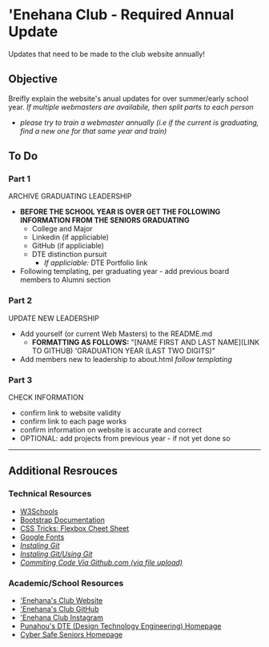 # 'Enehana Club - Required Annual Update
Updates that need to be made to the club website annually!

## Objective
Breifly explain the website's anual updates for over summer/early school year.
*If multiple webmasters are availabile, then split parts to each person*
* _please try to train a webmaster annually (i.e if the current is graduating, find a new one for that same year and train)_

## To Do
### Part 1
ARCHIVE GRADUATING LEADERSHIP
* **BEFORE THE SCHOOL YEAR IS OVER GET THE FOLLOWING INFORMATION FROM THE SENIORS GRADUATING**
    * College and Major
    * Linkedin (if appliciable)
    * GitHub (if appliciable)
    * DTE distinction pursuit
        * *If appliciable:* DTE Portfolio link
* Following templating, per graduating year - add previous board members to Alumni section

### Part 2
UPDATE NEW LEADERSHIP
* Add yourself (or current Web Masters) to the README.md
    * **FORMATTING AS FOLLOWS:** "[NAME FIRST AND LAST NAME](LINK TO GITHUB) 'GRADUATION YEAR (LAST TWO DIGITS)"
* Add members new to leadership to about.html *follow templating*

### Part 3
CHECK INFORMATION
* confirm link to website validity
* confirm link to each page works
* confirm information on website is accurate and correct
* OPTIONAL: add projects from previous year - if not yet done so
---
## Additional Resrouces
<!-- TECHNICAL RESOURCES -->
### Technical Resources
- [W3Schools](https://www.w3schools.com/)
- [Bootstrap Documentation](https://getbootstrap.com/)
- [CSS Tricks: Flexbox Cheet Sheet](https://css-tricks.com/snippets/css/a-guide-to-flexbox/)
- [Google Fonts](https://fonts.google.com/)
    <!-- CURRENT FONTS BEING USED: BARLOW CONDENSED (WGHT 500), BARLOW (WGHT 800), MONTSERRAT -->
- *[Instaling Git](https://github.com/git-guides/install-git)*
- *[Instaling Git/Using Git](https://docs.gitlab.com/ee/gitlab-basics/start-using-git.html)*
- *[Commiting Code Via Github.com (via file upload)](https://docs.github.com/en/repositories/working-with-files/managing-files/adding-a-file-to-a-repository)*
<!-- ACADEMIC/SCHOOL RESOURCES -->
### Academic/School Resources
- ['Enehana's Club Website](https://enehanapunahou.github.io/)
- ['Enehana's Club GitHub](https://github.com/enehanapunahou)
- ['Enehana Club Instagram](https://www.instagram.com/enehana.punahou/)
- [Punahou's DTE (Design Technology Engineering) Homepage](https://www.punahou.edu/design-technology-and-engineering)
- [Cyber Safe Seniors Homepage](https://www.gocybersafe.org/)
